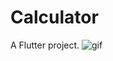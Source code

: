 # Calculator

A  Flutter project.
![gif](https://user-images.githubusercontent.com/59717384/93016242-65776380-f585-11ea-9744-19dc711a7ea7.gif)


